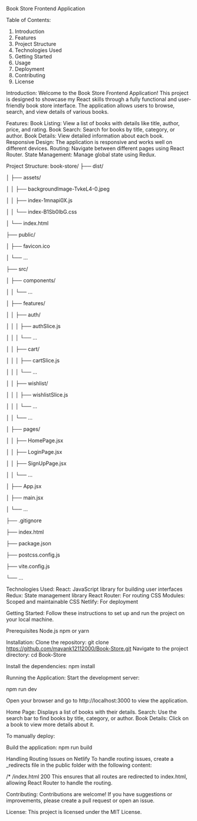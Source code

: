 Book Store Frontend Application

Table of Contents:
1. Introduction
2. Features
3. Project Structure
4. Technologies Used
5. Getting Started
6. Usage
7. Deployment
8. Contributing
9. License


Introduction:
Welcome to the Book Store Frontend Application! This project is designed to showcase my React skills through a fully functional and user-friendly book store interface. The application allows users to browse, search, and view details of various books.

Features:
Book Listing: View a list of books with details like title, author, price, and rating.
Book Search: Search for books by title, category, or author.
Book Details: View detailed information about each book.
Responsive Design: The application is responsive and works well on different devices.
Routing: Navigate between different pages using React Router.
State Management: Manage global state using Redux.

Project Structure:
book-store/
├── dist/

│   ├── assets/

│   │   ├── backgroundImage-TvkeL4-0.jpeg

│   │   ├── index-1mnapi0X.js

│   │   └── index-B1Sb0IbG.css

│   └── index.html

├── public/

│   ├── favicon.ico

│   └── ...

├── src/

│   ├── components/

│   │   └── ...

│   ├── features/

│   │   ├── auth/

│   │   │   ├── authSlice.js

│   │   │   └── ...

│   │   ├── cart/

│   │   │   ├── cartSlice.js

│   │   │   └── ...

│   │   ├── wishlist/

│   │   │   ├── wishlistSlice.js

│   │   │   └── ...

│   │   └── ...

│   ├── pages/

│   │   ├── HomePage.jsx

│   │   ├── LoginPage.jsx

│   │   ├── SignUpPage.jsx

│   │   └── ...

│   ├── App.jsx

│   ├── main.jsx

│   └── ...

├── .gitignore

├── index.html

├── package.json

├── postcss.config.js

├── vite.config.js

└── ...



Technologies Used:
React: JavaScript library for building user interfaces
Redux: State management library
React Router: For routing
CSS Modules: Scoped and maintainable CSS
Netlify: For deployment

Getting Started:
Follow these instructions to set up and run the project on your local machine.

Prerequisites
Node.js 
npm or yarn

Installation:
Clone the repository:
git clone https://github.com/mayank12112000/Book-Store.git
Navigate to the project directory:
cd Book-Store

Install the dependencies:
npm install

Running the Application:
Start the development server:

npm run dev

Open your browser and go to http://localhost:3000 to view the application.

Home Page: Displays a list of books with their details.
Search: Use the search bar to find books by title, category, or author.
Book Details: Click on a book to view more details about it.

To manually deploy:

Build the application:
npm run build

Handling Routing Issues on Netlify
To handle routing issues, create a _redirects file in the public folder with the following content:

/*    /index.html   200
This ensures that all routes are redirected to index.html, allowing React Router to handle the routing.

Contributing:
Contributions are welcome! If you have suggestions or improvements, please create a pull request or open an issue.

License:
This project is licensed under the MIT License. 